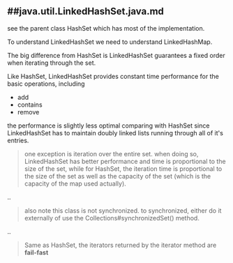 ##java.util.LinkedHashSet.java.md
----------

see the parent class HashSet which has most of the implementation.

To understand LinkedHashSet we need to understand LinkedHashMap.

The big difference from HashSet is LinkedHashSet guarantees a 
fixed order when iterating through the set.

Like HashSet, LinkedHashSet provides constant time performance for
the basic operations, including

- add
- contains
- remove

the performance is slightly less optimal comparing with HashSet
since LinkedHashSet has to maintain doubly linked lists running
through all of it's entries.

> one exception is iteration over the entire set. when doing so,
LinkedHashSet has better performance and time is proportional to
the size of the set, while for HashSet, the iteration time is 
proportional to the size of the set as well as the capacity of
the set (which is the capacity of the map used actually).

..

> also note this class is not synchronized. to synchronized, either
do it externally of use the Collections#synchronizedSet() method.

..

> Same as HashSet, the iterators returned by the iterator method
are **fail-fast**

